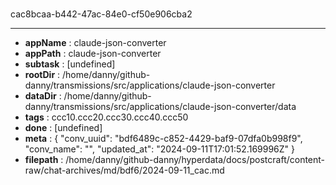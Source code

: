 # [](https://claude.ai/chat/bdf6489c-c852-4429-baf9-07dfa0b998f9)

cac8bcaa-b442-47ac-84e0-cf50e906cba2



---

* **appName** : claude-json-converter
* **appPath** : claude-json-converter
* **subtask** : [undefined]
* **rootDir** : /home/danny/github-danny/transmissions/src/applications/claude-json-converter
* **dataDir** : /home/danny/github-danny/transmissions/src/applications/claude-json-converter/data
* **tags** : ccc10.ccc20.ccc30.ccc40.ccc50
* **done** : [undefined]
* **meta** : {
  "conv_uuid": "bdf6489c-c852-4429-baf9-07dfa0b998f9",
  "conv_name": "",
  "updated_at": "2024-09-11T17:01:52.169996Z"
}
* **filepath** : /home/danny/github-danny/hyperdata/docs/postcraft/content-raw/chat-archives/md/bdf6/2024-09-11_cac.md